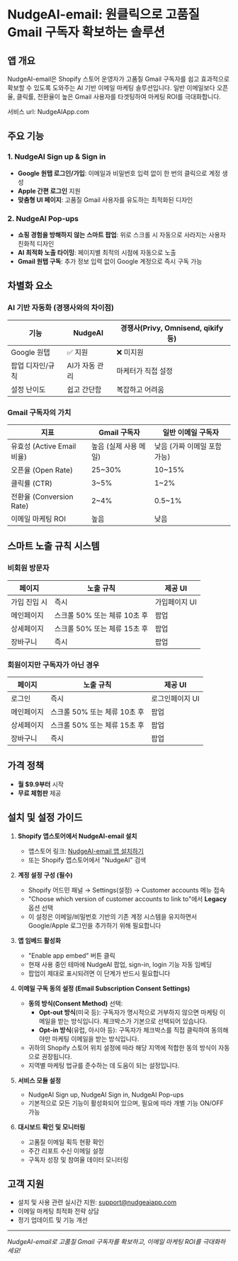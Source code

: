 # NudgeAI-email: 원클릭으로 고품질 Gmail 구독자 확보하는 솔루션

## 앱 개요
NudgeAI-email은 Shopify 스토어 운영자가 고품질 Gmail 구독자를 쉽고 효과적으로 확보할 수 있도록 도와주는 AI 기반 이메일 마케팅 솔루션입니다. 일반 이메일보다 오픈율, 클릭률, 전환율이 높은 Gmail 사용자를 타겟팅하여 마케팅 ROI를 극대화합니다.

서비스 url: NudgeAIApp.com

## 주요 기능

### 1. NudgeAI Sign up & Sign in
- **Google 원탭 로그인/가입**: 이메일과 비밀번호 입력 없이 한 번의 클릭으로 계정 생성
- **Apple 간편 로그인** 지원
- **맞춤형 UI 페이지**: 고품질 Gmail 사용자를 유도하는 최적화된 디자인

### 2. NudgeAI Pop-ups
- **쇼핑 경험을 방해하지 않는 스마트 팝업**: 위로 스크롤 시 자동으로 사라지는 사용자 친화적 디자인
- **AI 최적화 노출 타이밍**: 페이지별 최적의 시점에 자동으로 노출
- **Gmail 원탭 구독**: 추가 정보 입력 없이 Google 계정으로 즉시 구독 가능

## 차별화 요소

### AI 기반 자동화 (경쟁사와의 차이점)
| 기능 | NudgeAI | 경쟁사(Privy, Omnisend, qikify 등) |
|------|---------|----------------------------------|
| Google 원탭 | ✅ 지원 | ❌ 미지원 |
| 팝업 디자인/규칙 | AI가 자동 관리 | 마케터가 직접 설정 |
| 설정 난이도 | 쉽고 간단함 | 복잡하고 어려움 |

### Gmail 구독자의 가치
| 지표 | Gmail 구독자 | 일반 이메일 구독자 |
|------|------------|-----------------|
| 유효성 (Active Email 비율) | 높음 (실제 사용 메일) | 낮음 (가짜 이메일 포함 가능) |
| 오픈율 (Open Rate) | 25~30% | 10~15% |
| 클릭률 (CTR) | 3~5% | 1~2% |
| 전환율 (Conversion Rate) | 2~4% | 0.5~1% |
| 이메일 마케팅 ROI | 높음 | 낮음 |

## 스마트 노출 규칙 시스템

### 비회원 방문자
| 페이지 | 노출 규칙 | 제공 UI |
|-------|---------|--------|
| 가입 진입 시 | 즉시 | 가입페이지 UI |
| 메인페이지 | 스크롤 50% 또는 체류 10초 후 | 팝업 |
| 상세페이지 | 스크롤 50% 또는 체류 15초 후 | 팝업 |
| 장바구니 | 즉시 | 팝업 |

### 회원이지만 구독자가 아닌 경우
| 페이지 | 노출 규칙 | 제공 UI |
|-------|---------|--------|
| 로그인 | 즉시 | 로그인페이지 UI |
| 메인페이지 | 스크롤 50% 또는 체류 10초 후 | 팝업 |
| 상세페이지 | 스크롤 50% 또는 체류 15초 후 | 팝업 |
| 장바구니 | 즉시 | 팝업 |

## 가격 정책
- **월 $9.9부터** 시작
- **무료 체험판** 제공

## 설치 및 설정 가이드
1. **Shopify 앱스토어에서 NudgeAI-email 설치**
   - 앱스토어 링크: [NudgeAI-email 앱 설치하기](https://apps.shopify.com/nudgeai-email) <!-- 출시 후 실제 URL로 업데이트 필요 -->
   - 또는 Shopify 앱스토어에서 "NudgeAI" 검색

2. **계정 설정 구성 (필수)**
   - Shopify 어드민 패널 → Settings(설정) → Customer accounts 메뉴 접속
   - "Choose which version of customer accounts to link to"에서 **Legacy** 옵션 선택
   - 이 설정은 이메일/비밀번호 기반의 기존 계정 시스템을 유지하면서 Google/Apple 로그인을 추가하기 위해 필요합니다

3. **앱 임베드 활성화**
   - "Enable app embed" 버튼 클릭
   - 현재 사용 중인 테마에 NudgeAI 팝업, sign-in, login 기능 자동 임베딩
   - 팝업이 제대로 표시되려면 이 단계가 반드시 필요합니다

4. **이메일 구독 동의 설정 (Email Subscription Consent Settings)**
   - **동의 방식(Consent Method)** 선택:
     * **Opt-out 방식**(미국 등): 구독자가 명시적으로 거부하지 않으면 마케팅 이메일을 받는 방식입니다. 체크박스가 기본으로 선택되어 있습니다.
     * **Opt-in 방식**(유럽, 아시아 등): 구독자가 체크박스를 직접 클릭하여 동의해야만 마케팅 이메일을 받는 방식입니다.
   - 귀하의 Shopify 스토어 위치 설정에 따라 해당 지역에 적합한 동의 방식이 자동으로 권장됩니다.
   - 지역별 마케팅 법규를 준수하는 데 도움이 되는 설정입니다.

5. **서비스 모듈 설정**
   - NudgeAI Sign up, NudgeAI Sign in, NudgeAI Pop-ups
   - 기본적으로 모든 기능이 활성화되어 있으며, 필요에 따라 개별 기능 ON/OFF 가능

6. **대시보드 확인 및 모니터링**
   - 고품질 이메일 획득 현황 확인
   - 주간 리포트 수신 이메일 설정
   - 구독자 성장 및 참여율 데이터 모니터링

## 고객 지원
- 설치 및 사용 관련 실시간 지원: support@nudgeaiapp.com
- 이메일 마케팅 최적화 전략 상담
- 정기 업데이트 및 기능 개선

---

*NudgeAI-email로 고품질 Gmail 구독자를 확보하고, 이메일 마케팅 ROI를 극대화하세요!*
